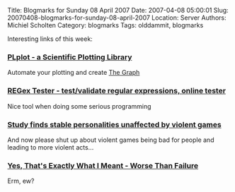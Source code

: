 Title: Blogmarks for Sunday 08 April 2007
Date: 2007-04-08 05:00:01
Slug: 20070408-blogmarks-for-sunday-08-april-2007
Location: Server
Authors: Michiel Scholten
Category: blogmarks
Tags: olddammit, blogmarks

<p>Interesting links of this week:</p>
<h3><a href="http://plplot.sourceforge.net/">PLplot - a Scientific Plotting Library</a></h3>
<p>Automate your plotting and create <a href="http://www.phdcomics.com/comics/archive.php?comicid=41">The Graph</a></p>
<h3><a href="http://www.regextester.com/">REGex Tester - test/validate regular expressions, online tester</a></h3>
<p>Nice tool when doing some serious programming</p>
<h3><a href="http://arstechnica.com/news.ars/post/20070403-study-finds-stable-personalities-unaffected-by-violent-games.html">Study finds stable personalities unaffected by violent games</a></h3>
<p>And now please shut up about violent games being bad for people and leading to more violent acts...</p>
<h3><a href="http://worsethanfailure.com/Articles/Yes,_That_0x27_s_Exactly_What_I_Meant.aspx">Yes, That's Exactly What I Meant - Worse Than Failure</a></h3>
<p>Erm, ew?</p>
